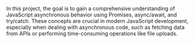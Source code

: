 In this project, the goal is to gain a comprehensive understanding of JavaScript asynchronous behavior using Promises, async/await, and try/catch. These concepts are crucial in modern JavaScript development, especially when dealing with asynchronous code, such as fetching data from APIs or performing time-consuming operations like file uploads.